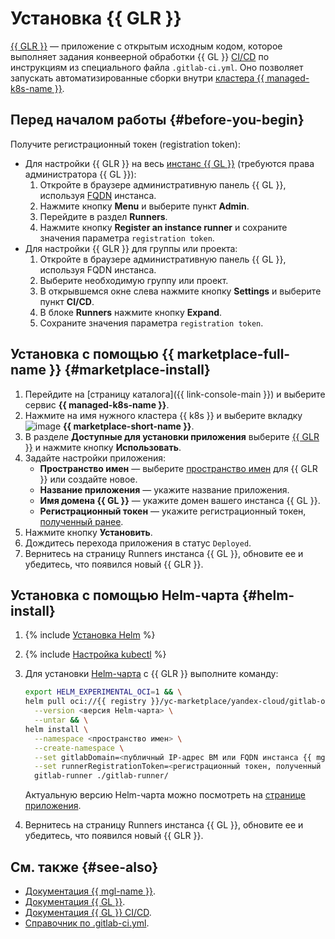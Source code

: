 # Установка {{ GLR }}

[{{ GLR }}](https://docs.gitlab.com/runner/) — приложение с открытым исходным кодом, которое выполняет задания конвеерной обработки {{ GL }} [CI/CD](/blog/posts/2022/10/ci-cd) по инструкциям из специального файла `.gitlab-ci.yml`. Оно позволяет запускать автоматизированные сборки внутри [кластера {{ managed-k8s-name }}](../../concepts/index.md#kubernetes-cluster).

## Перед началом работы {#before-you-begin}

Получите регистрационный токен (registration token):
* Для настройки {{ GLR }} на весь [инстанс {{ GL }}](../../../managed-gitlab/concepts/index.md) (требуются права администратора {{ GL }}):
  1. Откройте в браузере административную панель {{ GL }}, используя [FQDN](../../../compute/concepts/network.md#hostname) инстанса.
  1. Нажмите кнопку **Menu** и выберите пункт **Admin**.
  1. Перейдите в раздел **Runners**.
  1. Нажмите кнопку **Register an instance runner** и сохраните значения параметра `registration token`.
* Для настройки {{ GLR }} для группы или проекта:
  1. Откройте в браузере административную панель {{ GL }}, используя FQDN инстанса.
  1. Выберите необходимую группу или проект.
  1. В открывшемся окне слева нажмите кнопку **Settings** и выберите пункт **CI/CD**.
  1. В блоке **Runners** нажмите кнопку **Expand**.
  1. Сохраните значения параметра `registration token`.

## Установка с помощью {{ marketplace-full-name }} {#marketplace-install}

1. Перейдите на [страницу каталога]({{ link-console-main }}) и выберите сервис **{{ managed-k8s-name }}**.
1. Нажмите на имя нужного кластера {{ k8s }} и выберите вкладку ![image](../../../_assets/marketplace.svg) **{{ marketplace-short-name }}**.
1. В разделе **Доступные для установки приложения** выберите [{{ GLR }}](/marketplace/products/yc/gitlab-runner) и нажмите кнопку **Использовать**.
1. Задайте настройки приложения:
   * **Пространство имен** — выберите [пространство имен](../../concepts/index.md#namespace) для {{ GLR }} или создайте новое.
   * **Название приложения** — укажите название приложения.
   * **Имя домена {{ GL }}** — укажите домен вашего инстанса {{ GL }}.
   * **Регистрационный токен** — укажите регистрационный токен, [полученный ранее](#before-you-begin).
1. Нажмите кнопку **Установить**.
1. Дождитесь перехода приложения в статус `Deployed`.
1. Вернитесь на страницу Runners инстанса {{ GL }}, обновите ее и убедитесь, что появился новый {{ GLR }}.

## Установка с помощью Helm-чарта {#helm-install}

1. {% include [Установка Helm](../../../_includes/managed-kubernetes/helm-install.md) %}

1. {% include [Настройка kubectl](../../../_includes/managed-kubernetes/kubectl-install.md) %}

1. Для установки [Helm-чарта](https://helm.sh/docs/topics/charts/) с {{ GLR }} выполните команду:

   ```bash
   export HELM_EXPERIMENTAL_OCI=1 && \
   helm pull oci://{{ registry }}/yc-marketplace/yandex-cloud/gitlab-org/gitlab-runner/chart/gitlab-runner \
     --version <версия Helm-чарта> \
     --untar && \
   helm install \
     --namespace <пространство имен> \
     --create-namespace \
     --set gitlabDomain=<публичный IP-адрес ВМ или FQDN инстанса {{ mgl-full-name }}> \
     --set runnerRegistrationToken=<регистрационный токен, полученный ранее> \
     gitlab-runner ./gitlab-runner/
   ```

   Актуальную версию Helm-чарта можно посмотреть на [странице приложения](/marketplace/products/yc/gitlab-runner#docker-images).

1. Вернитесь на страницу Runners инстанса {{ GL }}, обновите ее и убедитесь, что появился новый {{ GLR }}.

## См. также {#see-also}

* [Документация {{ mgl-name }}](../../../managed-gitlab/).
* [Документация {{ GL }}](https://docs.gitlab.com/).
* [Документация {{ GL }} CI/CD](https://docs.gitlab.com/ee/ci/).
* [Справочник по .gitlab-ci.yml](https://docs.gitlab.com/ee/ci/yaml/index.html).